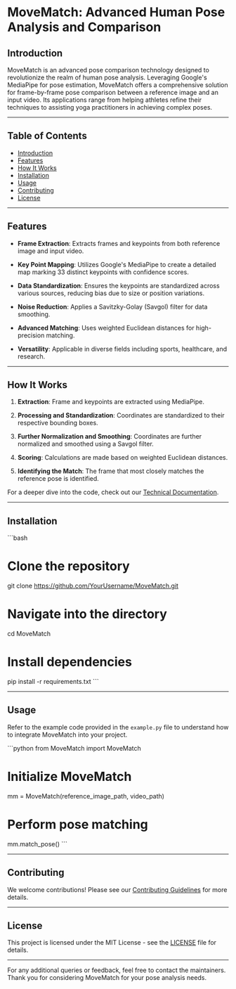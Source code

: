 # MoveMatch: Advanced Human Pose Analysis and Comparison 

## Introduction
MoveMatch is an advanced pose comparison technology designed to revolutionize the realm of human pose analysis. Leveraging Google's MediaPipe for pose estimation, MoveMatch offers a comprehensive solution for frame-by-frame pose comparison between a reference image and an input video. Its applications range from helping athletes refine their techniques to assisting yoga practitioners in achieving complex poses.

---

## Table of Contents
- [Introduction](#introduction)
- [Features](#features)
- [How It Works](#how-it-works)
- [Installation](#installation)
- [Usage](#usage)
- [Contributing](#contributing)
- [License](#license)

---

## Features

- **Frame Extraction**: Extracts frames and keypoints from both reference image and input video.
  
- **Key Point Mapping**: Utilizes Google's MediaPipe to create a detailed map marking 33 distinct keypoints with confidence scores.

- **Data Standardization**: Ensures the keypoints are standardized across various sources, reducing bias due to size or position variations.
  
- **Noise Reduction**: Applies a Savitzky-Golay (Savgol) filter for data smoothing.

- **Advanced Matching**: Uses weighted Euclidean distances for high-precision matching.

- **Versatility**: Applicable in diverse fields including sports, healthcare, and research.

---

## How It Works

1. **Extraction**: Frame and keypoints are extracted using MediaPipe.
  
2. **Processing and Standardization**: Coordinates are standardized to their respective bounding boxes.

3. **Further Normalization and Smoothing**: Coordinates are further normalized and smoothed using a Savgol filter.

4. **Scoring**: Calculations are made based on weighted Euclidean distances.

5. **Identifying the Match**: The frame that most closely matches the reference pose is identified.

For a deeper dive into the code, check out our [Technical Documentation](LINK_HERE).

---

## Installation

\`\`\`bash
# Clone the repository
git clone https://github.com/YourUsername/MoveMatch.git

# Navigate into the directory
cd MoveMatch

# Install dependencies
pip install -r requirements.txt
\`\`\`

---

## Usage

Refer to the example code provided in the `example.py` file to understand how to integrate MoveMatch into your project.

\`\`\`python
from MoveMatch import MoveMatch

# Initialize MoveMatch
mm = MoveMatch(reference_image_path, video_path)

# Perform pose matching
mm.match_pose()
\`\`\`

---

## Contributing

We welcome contributions! Please see our [Contributing Guidelines](CONTRIBUTING.md) for more details.

---

## License

This project is licensed under the MIT License - see the [LICENSE](LICENSE) file for details.

---

For any additional queries or feedback, feel free to contact the maintainers. Thank you for considering MoveMatch for your pose analysis needs.


